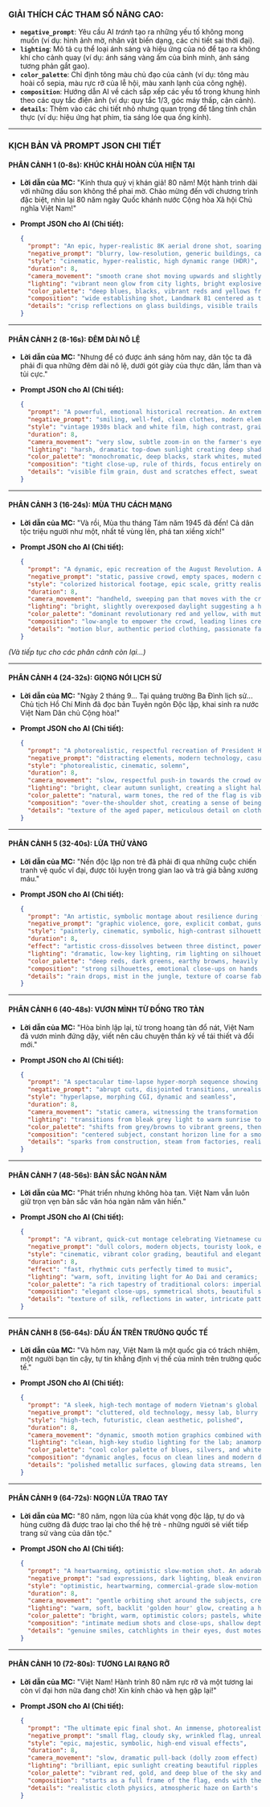 ### **GIẢI THÍCH CÁC THAM SỐ NÂNG CAO:**

*   **`negative_prompt`**: Yêu cầu AI *tránh* tạo ra những yếu tố không mong muốn (ví dụ: hình ảnh mờ, nhân vật biến dạng, các chi tiết sai thời đại).
*   **`lighting`**: Mô tả cụ thể loại ánh sáng và hiệu ứng của nó để tạo ra không khí cho cảnh quay (ví dụ: ánh sáng vàng ấm của bình minh, ánh sáng tương phản gắt gao).
*   **`color_palette`**: Chỉ định tông màu chủ đạo của cảnh (ví dụ: tông màu hoài cổ sepia, màu rực rỡ của lễ hội, màu xanh lạnh của công nghệ).
*   **`composition`**: Hướng dẫn AI về cách sắp xếp các yếu tố trong khung hình theo các quy tắc điện ảnh (ví dụ: quy tắc 1/3, góc máy thấp, cận cảnh).
*   **`details`**: Thêm vào các chi tiết nhỏ nhưng quan trọng để tăng tính chân thực (ví dụ: hiệu ứng hạt phim, tia sáng lóe qua ống kính).

---

### **KỊCH BẢN VÀ PROMPT JSON CHI TIẾT**

#### **PHÂN CẢNH 1 (0-8s): KHÚC KHẢI HOÀN CỦA HIỆN TẠI**

*   **Lời dẫn của MC:** "Kính thưa quý vị khán giả! 80 năm! Một hành trình dài với những dấu son không thể phai mờ. Chào mừng đến với chương trình đặc biệt, nhìn lại 80 năm ngày Quốc khánh nước Cộng hòa Xã hội Chủ nghĩa Việt Nam!"

*   **Prompt JSON cho AI (Chi tiết):**
    ```json
    {
      "prompt": "An epic, hyper-realistic 8K aerial drone shot, soaring upwards over a futuristic Ho Chi Minh City at night. The sky explodes with magnificent, multi-colored fireworks celebrating Vietnam's 80th National Day. The Landmark 81 skyscraper is a beacon, its entire facade a giant, glowing projection of the Vietnamese flag. Below, streets are rivers of light from traffic trails. The atmosphere is overwhelmingly celebratory and patriotic.",
      "negative_prompt": "blurry, low-resolution, generic buildings, cartoonish fireworks, dark unlit areas, empty streets",
      "style": "cinematic, hyper-realistic, high dynamic range (HDR)",
      "duration": 8,
      "camera_movement": "smooth crane shot moving upwards and slightly rotating",
      "lighting": "vibrant neon glow from city lights, bright explosive light from fireworks, deep night sky contrast",
      "color_palette": "deep blues, blacks, vibrant reds and yellows from the flag and fireworks, electric white",
      "composition": "wide establishing shot, Landmark 81 centered as the focal point",
      "details": "crisp reflections on glass buildings, visible trails of individual fireworks, sense of immense scale"
    }
    ```

---

#### **PHÂN CẢNH 2 (8-16s): ĐÊM DÀI NÔ LỆ**

*   **Lời dẫn của MC:** "Nhưng để có được ánh sáng hôm nay, dân tộc ta đã phải đi qua những đêm dài nô lệ, dưới gót giày của thực dân, lầm than và tủi cực."

*   **Prompt JSON cho AI (Chi tiết):**
    ```json
    {
      "prompt": "A powerful, emotional historical recreation. An extreme close-up on the weathered, determined face of an elderly Vietnamese farmer under French colonial rule. His eyes hold a universe of resilience and unspoken strength. The background is a shallow depth of field, showing blurred silhouettes of people toiling in a sun-scorched rice paddy.",
      "negative_prompt": "smiling, well-fed, clean clothes, modern elements, cartoonish features, neutral expression",
      "style": "vintage 1930s black and white film, high contrast, grainy texture",
      "duration": 8,
      "camera_movement": "very slow, subtle zoom-in on the farmer's eyes",
      "lighting": "harsh, dramatic top-down sunlight creating deep shadows, chiaroscuro effect on the face",
      "color_palette": "monochromatic, deep blacks, stark whites, muted greys, sepia tint",
      "composition": "tight close-up, rule of thirds, focus entirely on the eyes",
      "details": "visible film grain, dust and scratches effect, sweat on the brow, texture of wrinkled skin"
    }
    ```

---

#### **PHÂN CẢNH 3 (16-24s): MÙA THU CÁCH MẠNG**

*   **Lời dẫn của MC:** "Và rồi, Mùa thu tháng Tám năm 1945 đã đến! Cả dân tộc triệu người như một, nhất tề vùng lên, phá tan xiềng xích!"

*   **Prompt JSON cho AI (Chi tiết):**
    ```json
    {
      "prompt": "A dynamic, epic recreation of the August Revolution. A low-angle shot from within a massive, roaring crowd marching towards the Hanoi Opera House. Thousands of determined faces are visible, shouting slogans. The air is thick with energy as countless red flags with yellow stars wave like a sea of fire. The scene transitions from black and white to color midway through.",
      "negative_prompt": "static, passive crowd, empty spaces, modern clothing, few flags",
      "style": "colorized historical footage, epic scale, gritty realism",
      "duration": 8,
      "camera_movement": "handheld, sweeping pan that moves with the crowd to convey energy",
      "lighting": "bright, slightly overexposed daylight suggesting a historic, bright new day",
      "color_palette": "dominant revolutionary red and yellow, with muted, desaturated background colors to make the flags pop",
      "composition": "low-angle to empower the crowd, leading lines created by the marching people",
      "details": "motion blur, authentic period clothing, passionate facial expressions"
    }
    ```
*(Và tiếp tục cho các phân cảnh còn lại...)*

---

#### **PHÂN CẢNH 4 (24-32s): GIỌNG NÓI LỊCH SỬ**

*   **Lời dẫn của MC:** "Ngày 2 tháng 9... Tại quảng trường Ba Đình lịch sử... Chủ tịch Hồ Chí Minh đã đọc bản Tuyên ngôn Độc lập, khai sinh ra nước Việt Nam Dân chủ Cộng hòa!"

*   **Prompt JSON cho AI (Chi tiết):**
    ```json
    {
      "prompt": "A photorealistic, respectful recreation of President Ho Chi Minh on the podium at Ba Dinh Square. The camera is positioned behind his shoulder, showing the historic document in his hands, looking out at an endless sea of people listening intently. A gentle breeze rustles the flag behind him.",
      "negative_prompt": "distracting elements, modern technology, casual crowd, incorrect attire, empty podium",
      "style": "photorealistic, cinematic, solemn",
      "duration": 8,
      "camera_movement": "slow, respectful push-in towards the crowd over Ho Chi Minh's shoulder",
      "lighting": "bright, clear autumn sunlight, creating a slight halo effect, long shadows symbolizing the end of an era",
      "color_palette": "natural, warm tones, the red of the flag is vibrant but not overwhelming",
      "composition": "over-the-shoulder shot, creating a sense of being there, immense scale",
      "details": "texture of the aged paper, meticulous detail on clothing, individual faces visible in the crowd"
    }
    ```

---

#### **PHÂN CẢNH 5 (32-40s): LỬA THỬ VÀNG**

*   **Lời dẫn của MC:** "Nền độc lập non trẻ đã phải đi qua những cuộc chiến tranh vệ quốc vĩ đại, được tôi luyện trong gian lao và trả giá bằng xương máu."

*   **Prompt JSON cho AI (Chi tiết):**
    ```json
    {
      "prompt": "An artistic, symbolic montage about resilience during war. A silhouette of a young soldier against a blood-red sunset. A young female volunteer's determined eyes seen through thick jungle leaves. A mother's hand tightly gripping her son's before he leaves. The focus is on emotion and sacrifice, not combat.",
      "negative_prompt": "graphic violence, gore, explicit combat, guns firing, explosions",
      "style": "painterly, cinematic, symbolic, high-contrast silhouettes",
      "duration": 8,
      "effect": "artistic cross-dissolves between three distinct, powerful images",
      "lighting": "dramatic, low-key lighting, rim lighting on silhouettes, god rays through jungle canopy",
      "color_palette": "deep reds, dark greens, earthy browns, heavily desaturated tones",
      "composition": "strong silhouettes, emotional close-ups on hands and eyes",
      "details": "rain drops, mist in the jungle, texture of coarse fabric"
    }
    ```
---

#### **PHÂN CẢNH 6 (40-48s): VƯƠN MÌNH TỪ ĐỐNG TRO TÀN**

*   **Lời dẫn của MC:** "Hòa bình lập lại, từ trong hoang tàn đổ nát, Việt Nam đã vươn mình đứng dậy, viết nên câu chuyện thần kỳ về tái thiết và đổi mới."

*   **Prompt JSON cho AI (Chi tiết):**
    ```json
    {
      "prompt": "A spectacular time-lapse hyper-morph sequence showing Vietnam's economic miracle. The scene begins on a post-war desolate field, which seamlessly transforms into a lush, green rice paddy. Scaffolding grows like vines, forming a modern factory. The factory then morphs into the stunning Dragon Bridge in Da Nang at night, breathing a plume of fire.",
      "negative_prompt": "abrupt cuts, disjointed transitions, unrealistic architecture, static image",
      "style": "hyperlapse, morphing CGI, dynamic and seamless",
      "duration": 8,
      "camera_movement": "static camera, witnessing the transformation unfold in fast-forward",
      "lighting": "transitions from bleak grey light to warm sunrise to vibrant city night lights",
      "color_palette": "shifts from grey/browns to vibrant greens, then to industrial metallics, ending with neon blues and fiery oranges",
      "composition": "centered subject, constant horizon line for a smooth transition",
      "details": "sparks from construction, steam from factories, realistic fire and water from the dragon bridge"
    }
    ```
---

#### **PHÂN CẢNH 7 (48-56s): BẢN SẮC NGÀN NĂM**

*   **Lời dẫn của MC:** "Phát triển nhưng không hòa tan. Việt Nam vẫn luôn giữ trọn vẹn bản sắc văn hóa ngàn năm văn hiến."

*   **Prompt JSON cho AI (Chi tiết):**
    ```json
    {
      "prompt": "A vibrant, quick-cut montage celebrating Vietnamese culture. A graceful woman in a flowing white Ao Dai walking through the Temple of Literature. An extreme close-up of an artisan's hands meticulously applying paint to Bat Trang ceramics. The shimmering, magical lanterns of Hoi An at night reflected in the river. A dynamic shot of a water puppet show performance.",
      "negative_prompt": "dull colors, modern objects, touristy look, empty scenes, generic",
      "style": "cinematic, vibrant color grading, beautiful and elegant",
      "duration": 8,
      "effect": "fast, rhythmic cuts perfectly timed to music",
      "lighting": "warm, soft, inviting light for Ao Dai and ceramics; magical, glowing light for lanterns",
      "color_palette": "a rich tapestry of traditional colors: imperial reds, golds, deep greens, jade, warm lantern yellows",
      "composition": "elegant close-ups, symmetrical shots, beautiful shallow depth of field",
      "details": "texture of silk, reflections in water, intricate patterns on ceramics"
    }
    ```
---

#### **PHÂN CẢNH 8 (56-64s): DẤU ẤN TRÊN TRƯỜNG QUỐC TẾ**

*   **Lời dẫn của MC:** "Và hôm nay, Việt Nam là một quốc gia có trách nhiệm, một người bạn tin cậy, tự tin khẳng định vị thế của mình trên trường quốc tế."

*   **Prompt JSON cho AI (Chi tiết):**
    ```json
    {
      "prompt": "A sleek, high-tech montage of modern Vietnam's global presence. A VinFast electric car with futuristic headlights gliding on a wet, neon-lit international street. A Vietnamese scientist in a sterile, state-of-the-art laboratory examining a glowing holographic display. The Vinasat satellite majestically orbiting the Earth, with the sun glinting off its solar panels.",
      "negative_prompt": "cluttered, old technology, messy lab, blurry images, generic car",
      "style": "high-tech, futuristic, clean aesthetic, polished",
      "duration": 8,
      "camera_movement": "dynamic, smooth motion graphics combined with slick live-action shots",
      "lighting": "clean, high-key studio lighting for the lab; anamorphic lens flares for the car; hard sunlight in space",
      "color_palette": "cool color palette of blues, silvers, and whites with sharp, glowing accents",
      "composition": "dynamic angles, focus on clean lines and modern design",
      "details": "polished metallic surfaces, glowing data streams, lens flares, detailed reflection of Earth on the satellite"
    }
    ```
---

#### **PHÂN CẢNH 9 (64-72s): NGỌN LỬA TRAO TAY**

*   **Lời dẫn của MC:** "80 năm, ngọn lửa của khát vọng độc lập, tự do và hùng cường đã được trao lại cho thế hệ trẻ - những người sẽ viết tiếp trang sử vàng của dân tộc."

*   **Prompt JSON cho AI (Chi tiết):**
    ```json
    {
      "prompt": "A heartwarming, optimistic slow-motion shot. An adorable little girl with a small Vietnamese flag painted on her cheek laughs directly at the camera. A diverse group of university students in a bright, modern co-working space energetically brainstorm around a table. A young female athlete raises a trophy, pure joy on her face.",
      "negative_prompt": "sad expressions, dark lighting, bleak environment, blurry faces, old-fashioned setting",
      "style": "optimistic, heartwarming, commercial-grade slow-motion (120fps)",
      "duration": 8,
      "camera_movement": "gentle orbiting shot around the subjects, creating a feeling of inclusion",
      "lighting": "warm, soft, backlit 'golden hour' glow, creating a hopeful and dreamlike atmosphere",
      "color_palette": "bright, warm, optimistic colors; pastels, whites, and natural skin tones",
      "composition": "intimate medium shots and close-ups, shallow depth of field to focus on their hopeful expressions",
      "details": "genuine smiles, catchlights in their eyes, dust motes floating in the golden light"
    }
    ```
---

#### **PHÂN CẢNH 10 (72-80s): TƯƠNG LAI RẠNG RỠ**

*   **Lời dẫn của MC:** "Việt Nam! Hành trình 80 năm rực rỡ và một tương lai còn vĩ đại hơn nữa đang chờ! Xin kính chào và hẹn gặp lại!"

*   **Prompt JSON cho AI (Chi tiết):**
    ```json
    {
      "prompt": "The ultimate epic final shot. An immense, photorealistic Vietnamese flag waves majestically in cinematic slow motion, filling the entire frame against a brilliant blue sky. The camera slowly pulls back, and as it does, the flag's fabric seamlessly dissolves into a glowing, golden, 3D map of Vietnam as seen from the high orbit of space. The S-shaped country shines brightly against the darkness. The text 'VIỆT NAM: 80 NĂM RỰC RỠ' appears elegantly.",
      "negative_prompt": "small flag, cloudy sky, wrinkled flag, unrealistic Earth, blurry map, generic font",
      "style": "epic, majestic, symbolic, high-end visual effects",
      "duration": 8,
      "camera_movement": "slow, dramatic pull-back (dolly zoom effect) combined with a dissolve transition",
      "lighting": "brilliant, epic sunlight creating beautiful ripples and texture on the flag's fabric, ethereal glow from the map",
      "color_palette": "vibrant red, gold, and deep blue of the sky and space",
      "composition": "starts as a full frame of the flag, ends with the S-shaped map perfectly centered",
      "details": "realistic cloth physics, atmospheric haze on Earth's curve, subtle starlight"
    }
    ```